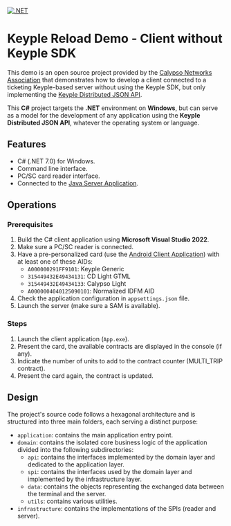 [![.NET](https://github.com/jeanpierrefortune/demo-keyple-less/actions/workflows/dotnet.yml/badge.svg)](https://github.com/jeanpierrefortune/demo-keyple-less/actions/workflows/dotnet.yml)

# Keyple Reload Demo - Client without Keyple SDK

This demo is an open source project provided by the [Calypso Networks Association](https://calypsonet.org) that
demonstrates how to develop a client connected to a ticketing Keyple-based server without using the Keyple SDK, but
only implementing the [Keyple Distributed JSON API](https://keyple.org/learn/user-guide/distributed-json-api-1-0/).

This **C#** project targets the **.NET** environment on **Windows**, but can serve as a model for the development of
any application using the **Keyple Distributed JSON API**, whatever the operating system or language.

## Features
- C# (.NET 7.0) for Windows.
- Command line interface.
- PC/SC card reader interface.
- Connected to the [Java Server Application](https://github.com/calypsonet/keyple-demo-ticketing-reloading-remote/tree/main/server).

## Operations
### Prerequisites
1. Build the C# client application using **Microsoft Visual Studio 2022**.
2. Make sure a PC/SC reader is connected.
3. Have a pre-personalized card (use the [Android Client Application](https://github.com/calypsonet/keyple-demo-ticketing-reloading-remote/tree/main/client/android)) with at least one of these AIDs:
   - `A000000291FF9101`: Keyple Generic
   - `315449432E49434131`: CD Light GTML
   - `315449432E49434133`: Calypso Light
   - `A0000004040125090101`: Normalized IDFM AID
4. Check the application configuration in `appsettings.json` file.
5. Launch the server (make sure a SAM is available).

### Steps
1. Launch the client application (`App.exe`).
2. Present the card, the available contracts are displayed in the console (if any).
3. Indicate the number of units to add to the contract counter (MULTI_TRIP contract).
4. Present the card again, the contract is updated.

## Design
The project's source code follows a hexagonal architecture and is structured into three main folders, each serving
a distinct purpose:
- `application`: contains the main application entry point.
- `domain`: contains the isolated core business logic of the application divided into the following subdirectories:
  - `api`: contains the interfaces implemented by the domain layer and dedicated to the application layer.
  - `spi`: contains the interfaces used by the domain layer and implemented by the infrastructure layer.
  - `data`: contains the objects representing the exchanged data between the terminal and the server.
  - `utils`: contains various utilities.
- `infrastructure`: contains the implementations of the SPIs (reader and server).
